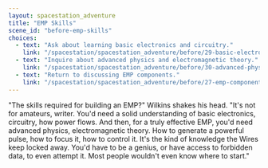 ```yaml
---
layout: spacestation_adventure
title: "EMP Skills"
scene_id: "before-emp-skills"
choices:
  - text: "Ask about learning basic electronics and circuitry."
    link: "/spacestation/spacestation_adventure/before/29-basic-electronics"
  - text: "Inquire about advanced physics and electromagnetic theory."
    link: "/spacestation/spacestation_adventure/before/30-advanced-physics"
  - text: "Return to discussing EMP components."
    link: "/spacestation/spacestation_adventure/before/27-emp-components"
---
```


"The skills required for building an EMP?" Wilkins shakes his head. "It's not for amateurs, writer. You'd need a solid understanding of basic electronics, circuitry, how power flows. And then, for a truly effective EMP, you'd need advanced physics, electromagnetic theory. How to generate a powerful pulse, how to focus it, how to control it. It's the kind of knowledge the Wires keep locked away. You'd have to be a genius, or have access to forbidden data, to even attempt it. Most people wouldn't even know where to start."

